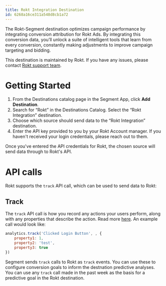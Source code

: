 ```yaml
---
title: Rokt Integration Destination
id: 6268a16ce311a548d8cb1a72
---
```


The Rokt-Segment destination optimizes campaign performance by integrating conversion attribution for Rokt Ads. By integrating this conversion data, you’ll unlock a suite of intelligent tools that learn from every conversion, constantly making adjustments to improve campaign targeting and bidding.

This destination is maintained by Rokt. If you have any issues, please contact [Rokt support team](https://rokt.atlassian.net/servicedesk/customer/portal/20/group/98).

# Getting Started

1. From the Destinations catalog page in the Segment App, click **Add Destination**.
2. Search for “Rokt” in the Destinations Catalog. Select the “Rokt Integration” destination.
3. Choose which source should send data to the “Rokt Integration” destination.
4. Enter the API key provided to you by your Rokt Account manager. If you haven't received your login credentials, please reach out to them.

Once you've entered the API credentials for Rokt, the chosen source will send data through to Rokt's API. 

# API calls
Rokt supports the `track` API call, which can be used to send data to Rokt:


## Track
The `track` API call is how you record any actions your users perform, along with any properties that describe the action. Read more [here](https://segment.com/docs/connections/spec/track/). 
An example call would look like:
```js
analytics.track('Clicked Login Button', , {
    property1: 1,
    property2: 'test',
    property3: true
})
```

Segment sends `track` calls to Rokt as `track` events. You can use these to configure conversion goals to inform the destnation predictive analyses. You can use any `track` call made in the past week as the basis for a predictive goal in the Rokt destination.